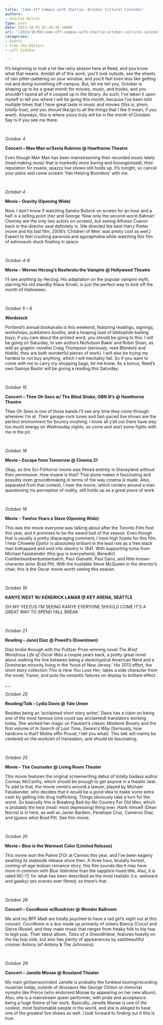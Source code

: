 ```yaml
---
title: 'Come off Campus with Charlie: October Cultural Calendar'
authors:
- Charlie Wilcox
type: post
date: 2013-10-05 01:20:38 +0000
url: "/2013/10/04/come-off-campus-with-charlie-october-cultural-calendar/"
categories:
- Events
- From the Editors
- Left Sidebar

---
```

It’s beginning to look a lot like rainy season here at Reed, and you know what that means. Amidst all of this work, you’ll look outside, see the sheets of rain pitter-pattering on your window, and you’ll feel even less like getting out and doing something off-campus. But, let me tell you, October is shaping up to be a great month for movies, music, and books, and you shouldn’t spend all of it cooped up in the library. As such, I’ve taken it upon myself to tell you where I will be going this month, because I’ve been told multiple times that I have great taste in music and movies (this is, ahem, _totally true_), and you should like/go to all the things that I like (I mean, if you want). Anyways, this is where yours truly will be in the month of October. Say hi if you see me there.

&nbsp;

_October 4_

**Concert &#8211; Man Man w/Xenia Rubinos @ Hawthorne Theatre**

Even though Man Man has been mainstreaming their recorded music lately (read:making music that is markedly more boring and homogenized), their reputation for insane, spazzy live shows still holds up. It’s tonight, so cancel your plans and come scream ‘Van Helsing Boombox’ with me.

&nbsp;

_October 4_

**Movie &#8211; Gravity (Opening Wide)**

Now, I don’t know if watching Sandra Bullock on screen for an hour and a half is a selling point (her and George ‘Now only the second-worst Batman’ Clooney are the only two actors on-screen), but seeing Alfonso Cuaron back in the director seat definitely is. (He directed the best Harry Potter movie and his last film, 2006’s ‘Children of Men’ was pretty cool as well.) Expect to feel crushing paranoia and agoraphobia while watching this film of astronauts stuck floating in space.

&nbsp;

_October 4-6_

**Movie &#8211; Werner Herzog’s Nosferatu the Vampire @ Hollywood Theatre**

I’ll see anything by Herzog. His adaptation on the popular vampire myth, starring his old standby Klaus Kinski, is just the perfect way to kick off the month of Halloween.

&nbsp;

_October 5 &#8211; 6_

**Wordstock**

Portland’s annual bookanalia is this weekend, featuring readings, signings, workshops, publishers booths, and a heaping load of bibliophile-baiting buys; if you care about the printed word, you should be going to this. I will be going on Saturday, to see authors Nicholson Baker and Robin Sloan, as well as graphic novelist Craig Thompson (seriously, read _Blankets_ and _Habibi_, they are both wonderful pieces of work). I will also be trying my hardest to not buy anything, which I will inevitably fail. So if you want to come with me to carry my shopping bags, let me know. As a bonus, Reed’s own Samiya Bashir will be giving a reading this Saturday.

&nbsp;

_October 15_

**Concert &#8211; Thee Oh Sees w/ The Blind Shake, OBN III’s @ Hawthorne Theatre**

Thee Oh Sees is one of those bands I’ll see any time they come through wherever I’m at. Their garage-rock tunes and fast-paced live shows are the perfect environment for bouncy moshing. I know all y’all out there have way too much energy on Wednesday nights, so come and start some fights with me in the pit.

&nbsp;

_October 18_

**Movie &#8211; Escape from Tomorrow @ Cinema 21**

Okay, so this Sci-Fi/Horror movie was filmed entirely in Disneyland without their permission. How insane is that? That alone makes it fascinating and possibly even groundbreaking in terms of the way cinema is made. Also, separated from that context, I hear the movie, which centers around a man questioning his perception of reality, still holds up as a great piece of work.

&nbsp;

_October 18_

**Movie &#8211; Twelve Years a Slave (Opening Wide)**

This was the movie everyone was talking about after the Toronto Film Fest this year, and it promises to be _the_ award bait of the season. Even though that is usually a pretty disparaging comment, I have high hopes for this film. I hear Chiwetel Ejiofor is absolutely brilliant in the lead role as a free black man kidnapped and sold into slavery in 1841. With supporting turns from Michael Fassbender (this guy is everywhere), Benedict Cumberbumberdumberbatch, Paul Giamatti, Paul Dano, and little-known character actor Brad Pitt. With the trustable Steve McQueen in the director’s chair, this is the Oscar movie worth seeing this season.

&nbsp;

_October 19_

**KANYE WEST W/ KENDRICK LAMAR @ KEY ARENA, SEATTLE**

OH MY YEEZUS I’M SEEING KANYE EVERYONE SHOULD COME IT’S A GREAT WAY TO SPEND FALL BREAK

&nbsp;

_October 21_

**Reading &#8211; Junot Diaz @ Powell’s (Downtown)**

Diaz broke through with the Pulitzer Prize-winning novel _The Brief Wondrous Life of Oscar Wao_ a couple years back, a pretty great novel about walking the line between being a stereotypical American Nerd and a Dominican minority living in the ‘hood of New Jersey.’ His 2013 effort, the short story collection _This Is How You Lose Her_, takes a side character from the novel, Yunior, and puts his romantic failures on display to brilliant effect.

_ _

_October 25_

**Reading/Talk &#8211; Lydia Davis @ Yale Union**

Besides being an ‘acclaimed short story writer,’ Davis has a claim on being one of the most famous (one could say acclaimed) translators working today. She worked her magic on Flaubert’s classic _Madame Bovary_ and the first volume of _In Search of Lost Time_, _Swann’s Way_ (Seriously, how hardcore is that? Mutha effin Proust, I tell you what). This talk will mainly be centered on the work/art of translation, and should be fascinating.

&nbsp;

_October 25_

**Movie &#8211; The Counselor @ Living Room Theater**

This movie features the original screenwriting debut of totally badass author Cormac McCarthy, which should be enough to get anyone in a theater seat. To add to that, the movie centers around a lawyer, played by Michael Fassbender, who decides that it would be a good idea to make some extra cash by getting into drug trafficking. Things obviously take a turn for the worst. So basically this is Breaking Bad-by-No Country For Old Men, which is probably the best (read: most depressing) thing ever. Hank himself (Dean Norris) is in here, as well as Javier Bardem, Penelope Cruz, Cameron Diaz, and (guess who) Brad Pitt. See this movie.

&nbsp;

_October 25_

**Movie &#8211; Blue is the Warmest Color (Limited Release)**

This movie won the Palme D’Or at Cannes this year, and I’ve been eagerly awaiting its stateside release since then. A three hour, brutally honest, coming-of-age lesbian romance story, this film sounds like it may have more in common with _Blue Valentine_ than the sapphire-hued title. Also, it is rated NC-17, for what has been described as the most realistic (i.e. awkward and gawky) sex scenes ever filmed, so there’s that.

&nbsp;

_October 26_

**Concert &#8211; CocoRosie w/Busdriver @ Wonder Ballroom**

Me and my BFF Madi are totally psyched to have a rad girl’s night out at this concert. CocoRosie is a duo made up primarily of sisters Bianca (Coco) and Sierra (Rosie), and they make music that ranges from freaky folk to hip hop to legit pop. Their latest album, _Tales of a GrassWidow_, features heavily on the hip hop side, but also has plenty of appearances by sad/beautiful crooner Antony (of Antony & The Johnsons).

&nbsp;

_October 29_

**Concert &#8211; Janelle Monae @ Roseland Theater**

My main girl/person/robot Janelle is probably the funkiest touring/recording musician today, outside of dinosaurs like George Clinton or immortal nymphs like Prince (who endorsed Monae by appearing on her new album). Also, she is a mainstream queer performer, with pride and acceptance being a huge theme of her work. Basically, Janelle Monae is one of the coolest, most fashionable people in the world, and she is alleged to have one of the greatest live shows as well. I look forward to finding out if this is true.